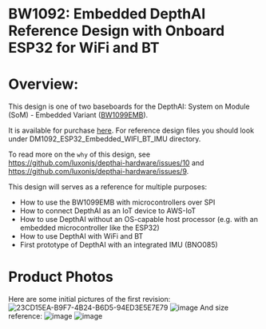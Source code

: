 # BW1092: Embedded DepthAI Reference Design with Onboard ESP32 for WiFi and BT


# Overview:

This design is one of two baseboards for the DepthAI: System on Module (SoM) - Embedded Variant ([BW1099EMB](https://shop.luxonis.com/collections/all/products/bw1099emb)).

It is available for purchase [here](https://shop.luxonis.com/collections/all/products/bw1092). For reference design files you should look under DM1092_ESP32_Embedded_WIFI_BT_IMU directory.

To read more on the `why` of this design, see https://github.com/luxonis/depthai-hardware/issues/10 and https://github.com/luxonis/depthai-hardware/issues/9.

This design will serves as a reference for multiple purposes:
 - How to use the BW1099EMB with microcontrollers over SPI
 - How to connect DepthAI as an IoT device to AWS-IoT
 - How to use DepthAI without an OS-capable host processor (e.g. with an embedded microcontroller like the ESP32)
 - How to use DepthAI with WiFi and BT
 - First prototype of DepthAI with an integrated IMU (BNO085)

# Product Photos

Here are some initial pictures of the first revision:
 ![23CD15EA-B9F7-4B24-B6D5-94ED3E5E7E79](https://user-images.githubusercontent.com/32992551/92783975-78aae900-f363-11ea-8127-750f22df58bd.jpeg)
 ![image](https://user-images.githubusercontent.com/32992551/93823657-70826180-fc1f-11ea-815c-53c6488243e8.png)
And size reference:
![image](https://user-images.githubusercontent.com/32992551/93823684-7b3cf680-fc1f-11ea-8ef4-aef809bec1cf.png)
![image](https://user-images.githubusercontent.com/32992551/93823746-8db73000-fc1f-11ea-9b6b-a873a1dc65c8.png)



